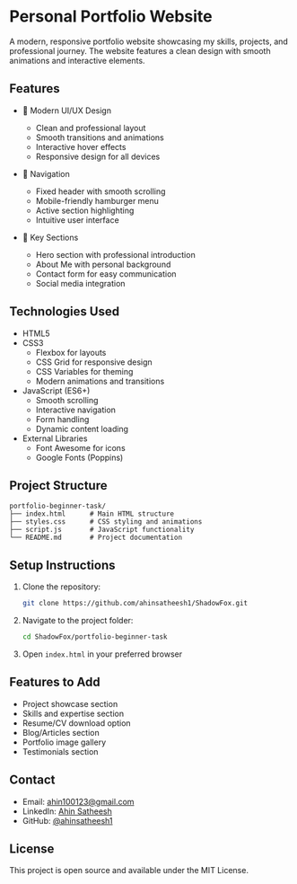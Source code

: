 # Personal Portfolio Website

A modern, responsive portfolio website showcasing my skills, projects, and professional journey. The website features a clean design with smooth animations and interactive elements.

## Features

- 🎨 Modern UI/UX Design
  - Clean and professional layout
  - Smooth transitions and animations
  - Interactive hover effects
  - Responsive design for all devices

- 📱 Navigation
  - Fixed header with smooth scrolling
  - Mobile-friendly hamburger menu
  - Active section highlighting
  - Intuitive user interface

- 🌟 Key Sections
  - Hero section with professional introduction
  - About Me with personal background
  - Contact form for easy communication
  - Social media integration

## Technologies Used

- HTML5
- CSS3
  - Flexbox for layouts
  - CSS Grid for responsive design
  - CSS Variables for theming
  - Modern animations and transitions
- JavaScript (ES6+)
  - Smooth scrolling
  - Interactive navigation
  - Form handling
  - Dynamic content loading
- External Libraries
  - Font Awesome for icons
  - Google Fonts (Poppins)

## Project Structure

```
portfolio-beginner-task/
├── index.html      # Main HTML structure
├── styles.css      # CSS styling and animations
├── script.js       # JavaScript functionality
└── README.md       # Project documentation
```

## Setup Instructions

1. Clone the repository:
   ```bash
   git clone https://github.com/ahinsatheesh1/ShadowFox.git
   ```

2. Navigate to the project folder:
   ```bash
   cd ShadowFox/portfolio-beginner-task
   ```

3. Open `index.html` in your preferred browser

## Features to Add

- Project showcase section
- Skills and expertise section
- Resume/CV download option
- Blog/Articles section
- Portfolio image gallery
- Testimonials section

## Contact

- Email: ahin100123@gmail.com
- LinkedIn: [Ahin Satheesh](https://www.linkedin.com/in/ahin-satheesh/)
- GitHub: [@ahinsatheesh1](https://github.com/ahinsatheesh1)

## License

This project is open source and available under the MIT License. 